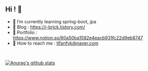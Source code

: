 
<!-- [![Website](https://img.shields.io/website?label=codeSTACKr.com&style=for-the-badge&url=https%3A%2F%2Fcodestackr.com)](https://codestackr.com)
[![Twitter Follow](https://img.shields.io/twitter/follow/codeSTACKr?color=1DA1F2&logo=twitter&style=for-the-badge)](https://twitter.com/intent/follow?original_referer=https%3A%2F%2Fgithub.com%2FcodeSTACKr&screen_name=codeSTACKr) -->

## Hi ! 👋

- 🌱 I’m currently learning spring-boot, jpa 
- 📝 Blog : https://j-brick.tistory.com/
- 👯 Portfolio : https://www.notion.so/60a50ba1582e4eacb931fc22d9eb8747
- :e-mail: How to reach me : tlfanfvk@naver.com


<br />

[![Anurag's github stats](https://github-readme-stats.vercel.app/api?username=brick0123&show_icons=true&theme=algolia)](https://github.com/anuraghazra/github-readme-stats)

<!--
**brick0123/brick0123** is a ✨ _special_ ✨ repository because its `README.md` (this file) appears on your GitHub profile.

Here are some ideas to get you started:

- 🔭 I’m currently working on ...
- 🌱 I’m currently learning ...
- 👯 I’m looking to collaborate on ...
- 🤔 I’m looking for help with ...
- 💬 Ask me about ...
- 📫 How to reach me: ...
- 😄 Pronouns: ...
- ⚡ Fun fact: ...
-->
